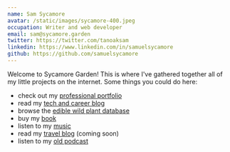 ```yaml
---
name: Sam Sycamore
avatar: /static/images/sycamore-400.jpeg
occupation: Writer and web developer
email: sam@sycamore.garden
twitter: https://twitter.com/tanoaksam
linkedin: https://www.linkedin.com/in/samuelsycamore
github: https://github.com/samuelsycamore
---
```


Welcome to Sycamore Garden!
This is where I've gathered together all of my little projects on the internet.
Some things you could do here:

- check out my [professional portfolio](https://work.sycamore.garden)
- read my [tech and career blog](https://tech.sycamore.garden)
- browse the [edible wild plant database](https://foraging.sycamore.garden)
- buy my [book](https://shop.sycamore.garden)
- listen to my [music](https://soundcloud.com/samsycamore)
- read my [travel blog](https://travel.sycamore.garden) (coming soon)
- listen to my [old podcast](https://thegoodliferevival.com/podcast)
